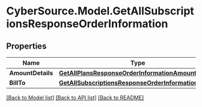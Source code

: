 # CyberSource.Model.GetAllSubscriptionsResponseOrderInformation
## Properties

Name | Type | Description | Notes
------------ | ------------- | ------------- | -------------
**AmountDetails** | [**GetAllPlansResponseOrderInformationAmountDetails**](GetAllPlansResponseOrderInformationAmountDetails.md) |  | [optional] 
**BillTo** | [**GetAllSubscriptionsResponseOrderInformationBillTo**](GetAllSubscriptionsResponseOrderInformationBillTo.md) |  | [optional] 

[[Back to Model list]](../README.md#documentation-for-models) [[Back to API list]](../README.md#documentation-for-api-endpoints) [[Back to README]](../README.md)

